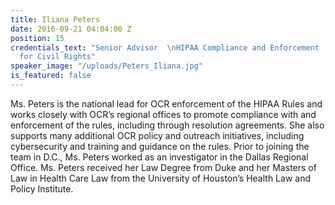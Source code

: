 ```yaml
---
title: Iliana Peters
date: 2016-09-21 04:04:00 Z
position: 15
credentials_text: "Senior Advisor  \nHIPAA Compliance and Enforcement  \nHHS Office
  for Civil Rights"
speaker_image: "/uploads/Peters_Iliana.jpg"
is_featured: false
---
```


Ms. Peters is the national lead for OCR enforcement of the HIPAA Rules and works closely with OCR’s regional offices to promote compliance with and enforcement of the rules, including through resolution agreements. She also supports many additional OCR policy and outreach initiatives, including cybersecurity and training and guidance on the rules. Prior to joining the team in D.C., Ms. Peters worked as an investigator in the Dallas Regional Office. Ms. Peters received her Law Degree from Duke and her Masters of Law in Health Care Law from the University of Houston’s Health Law and Policy Institute.
